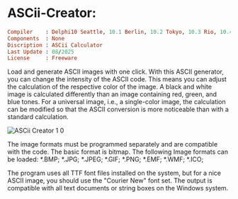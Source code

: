 # ASCii-Creator:

```ruby
Compiler    : Delphi10 Seattle, 10.1 Berlin, 10.2 Tokyo, 10.3 Rio, 10.4 Sydney, 11 Alexandria, 12 Athens
Components  : None
Discription : ASCii Calculator
Last Update : 08/2025
License     : Freeware
```

Load and generate ASCII images with one click.
With this ASCII generator, you can change the intensity of the ASCII code. This means you can adjust the calculation of the respective color of the image. A black and white image is calculated differently than an image containing red, green, and blue tones. For a universal image, i.e., a single-color image, the calculation can be modified so that the ASCII conversion is more noticeable than with a standard calculation.


![ASCii Creator 1 0](https://github.com/user-attachments/assets/e5bf9bb3-7426-4563-a190-2b01ed53e82c)


The image formats must be programmed separately and are compatible with the code. The basic format is bitmap.
The following Image formats can be loaded:
*.BMP; *.JPG; *.JPEG; *.GIF; *.PNG; *.EMF; *.WMF; *.ICO;

The program uses all TTF font files installed on the system, but for a nice ASCII image, you should use the "Courier New" font set.
The output is compatible with all text documents or string boxes on the Windows system.
